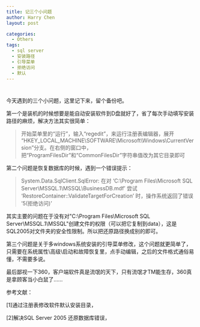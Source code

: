 ```yaml
---
title: 记三个小问题
author: Harry Chen
layout: post

categories:
  - Others
tags:
  - sql server
  - 安装路径
  - 引导菜单
  - 拒绝访问
  - 默认
---
```

# 

今天遇到的三个小问题，这里记下来，留个备份吧。

第一个是装机的时候想要是能自动安装软件到D盘就好了，省了每次手动填写安装路径的麻烦，解决方法其实很简单：

> 开始菜单里的“运行”，输入“regedit”，来运行注册表编辑器，展开
“HKEY_LOCAL_MACHINE\SOFTWARE\Microsoft\Windows\CurrentVersion”分支。在右侧的窗口中，把“ProgramFilesDir”和“CommonFilesDir”字符串值改为其它目录即可

第二个问题是恢复数据库的时候，遇到一个错误提示：

> System.Data.SqlClient.SqlError: 在对 ‘C:\Program Files\Microsoft SQL Server\MSSQL.1\MSSQL\BusinessDB.mdf’ 尝试 ‘RestoreContainer::ValidateTargetForCreation’ 时，操作系统返回了错误 ’5(拒绝访问)’

其实主要的问题在于没有对"C:\Program Files\Microsoft SQL Server\MSSQL.1\MSSQL\"创建文件的权限（可以把它复制到data），这是SQL2005对文件夹的安全性限制。所以把还原路径换成别的即可。

第三个问题是关于多windows系统安装的引导菜单修改，这个问题就更简单了，只需要在系统属性\高级\启动和故障恢复里，点手动编辑，之后的文件格式通俗易懂，不需要多说。

最后鄙视一下360，客户端软件真是流氓的天下，只有流氓才TM能生存，360真是拿顾客当小白鼠了……

参考文献：

[1]通过注册表修改软件默认安装目录，

[2]解决SQL Server 2005 还原数据库错误，
